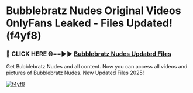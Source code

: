 # Bubblebratz Nudes Original Videos 0nlyFans Leaked - Files Updated! (f4yf8)

<h3>🔴 CLICK HERE 🌐==►► <a href="https://tinyurl.com/52m3yx9h" rel="nofollow">Bubblebratz Nudes Updated Files</a></h3>

Get Bubblebratz Nudes and all content. Now you can access all videos and pictures of Bubblebratz Nudes. New Updated Files 2025!

[![f4yf8](https://i.imgur.com/TnHtlc8.gif)](https://tinyurl.com/52m3yx9h)
